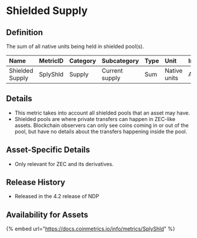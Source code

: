 # Shielded Supply

## Definition

The sum of all native units being held in shielded pool\(s\).

| Name | MetricID | Category | Subcategory | Type | Unit | Interval |
| :--- | :--- | :--- | :--- | :--- | :--- | :--- |
| Shielded Supply | SplyShld | Supply | Current supply | Sum | Native units | All time |

## Details

* This metric takes into account all shielded pools that an asset may have.
* Shielded pools are where private transfers can happen in ZEC-like assets. Blockchain observers can only see coins coming in or out of the pool, but have no details about the transfers happening inside the pool.

## Asset-Specific Details

* Only relevant for ZEC and its derivatives.

## Release History

* Released in the 4.2 release of NDP

## Availability for Assets

{% embed url="https://docs.coinmetrics.io/info/metrics/SplyShld" %}

